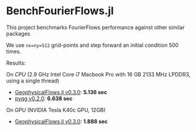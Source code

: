 # BenchFourierFlows.jl
This project benchmarks FourierFlows performance against other similar packages

We use `nx=ny=512` grid-points and step forward an initial condition 500 times.

Results:

On *CPU* (2.9 GHz Intel Core i7 Macbook Pro with 16 GB 2133 MHz LPDDR3, using a single thread)
- [GeophysicalFlows.jl v0.3.0](https://github.com/FourierFlows/GeophysicalFlows.jl/tree/v0.3.0): **5.136 sec**
- [pyqg v0.2.0](https://github.com/pyqg/pyqg/tree/v0.2.0): **6.638 sec**

On *GPU* (NVIDIA Tesla K40c GPU, 12GB)
- [GeophysicalFlows.jl v0.3.0](https://github.com/FourierFlows/GeophysicalFlows.jl/tree/v0.3.0): **1.888 sec**
